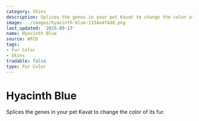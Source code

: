 ```yaml
---
category: Skins
description: Splices the genes in your pet Kavat to change the color of its fur.
image: ../images/hyacinth-blue-1334a4f4dd.png
last_updated: '2025-09-17'
name: Hyacinth Blue
source: WFCD
tags:
- Fur Color
- Skins
tradable: false
type: Fur Color
---
```


# Hyacinth Blue

Splices the genes in your pet Kavat to change the color of its fur.

